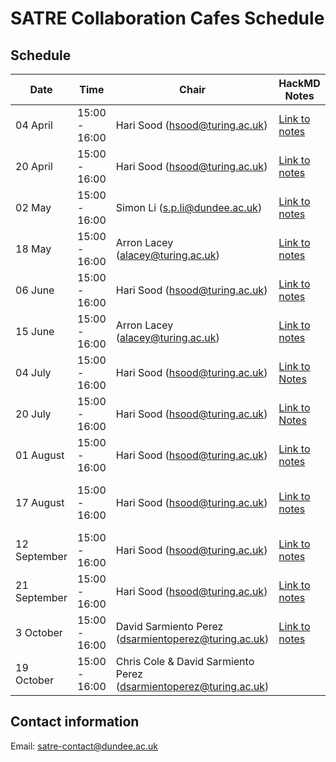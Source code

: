 
# SATRE Collaboration Cafes Schedule


## Schedule

| Date | Time | Chair | HackMD Notes | Focus / Theme |
| ---- | ---- | ----- | ------------ | ------------- |
| 04 April | 15:00 - 16:00 | Hari Sood (hsood@turing.ac.uk) | [Link to notes](./20230404-general.md) | |
| 20 April | 15:00 - 16:00 | Hari Sood (hsood@turing.ac.uk) | [Link to notes](./20230419-general.md) | |
| 02 May | 15:00 - 16:00 | Simon Li (s.p.li@dundee.ac.uk) | [Link to notes](./20230502-general.md) | |
| 18 May | 15:00 - 16:00 | Arron Lacey (alacey@turing.ac.uk) | [Link to notes](./20230518-survey_share_out.md) | Survey share-out |
| 06 June | 15:00 - 16:00 | Hari Sood (hsood@turing.ac.uk) |[Link to notes](./20230606-information_goevrnance.md) | Information Governance |
| 15 June | 15:00 - 16:00 | Arron Lacey (alacey@turing.ac.uk) | [Link to notes](./20230615-ppie.md) | PPIE |
| 04 July | 15:00 - 16:00 | Hari Sood (hsood@turing.ac.uk) | [Link to Notes](./20230704-glossary_and_terminologies.md) | Glossaries and terminology |
| 20 July | 15:00 - 16:00 | Hari Sood (hsood@turing.ac.uk) |[Link to Notes](./) | Usability & implementation |
| 01 August | 15:00 - 16:00 | Hari Sood (hsood@turing.ac.uk) | [Link to notes](./) | Principles and implications |
| 17 August | 15:00 - 16:00 | Hari Sood (hsood@turing.ac.uk) | [Link to notes](./) | Evaluating TREs against the SATRE specification |
| 12 September | 15:00 - 16:00 | Hari Sood (hsood@turing.ac.uk) | [Link to notes](./) | Governance of the SATRE specification |
| 21 September | 15:00 - 16:00 | Hari Sood (hsood@turing.ac.uk) | [Link to notes](./) | UX of the SATRE specification |
| 3 October | 15:00 - 16:00 | David Sarmiento Perez (dsarmientoperez@turing.ac.uk) | [Link to notes](./) | Unstructured Q&A |
| 19 October | 15:00 - 16:00 | Chris Cole & David Sarmiento Perez (dsarmientoperez@turing.ac.uk) | | Wrap-up of SATRE project |

## Contact information

Email: satre-contact@dundee.ac.uk

